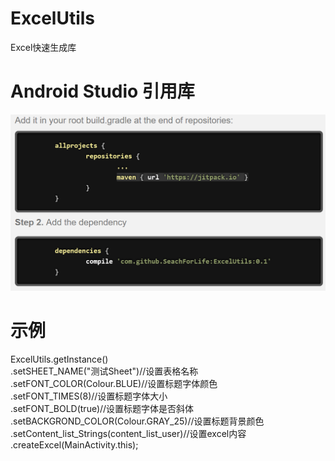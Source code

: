 # ExcelUtils
Excel快速生成库</br>

# Android Studio 引用库
![image](https://github.com/SeachForLife/ExcelUtils/raw/master/Pictures/lib.PNG)</br>
# 示例
ExcelUtils.getInstance()</br>
                .setSHEET_NAME("测试Sheet")//设置表格名称 </br>
                .setFONT_COLOR(Colour.BLUE)//设置标题字体颜色 </br>
                .setFONT_TIMES(8)//设置标题字体大小 </br>
                .setFONT_BOLD(true)//设置标题字体是否斜体 </br>
                .setBACKGROND_COLOR(Colour.GRAY_25)//设置标题背景颜色</br>
                .setContent_list_Strings(content_list_user)//设置excel内容</br>
                .createExcel(MainActivity.this);</br>

